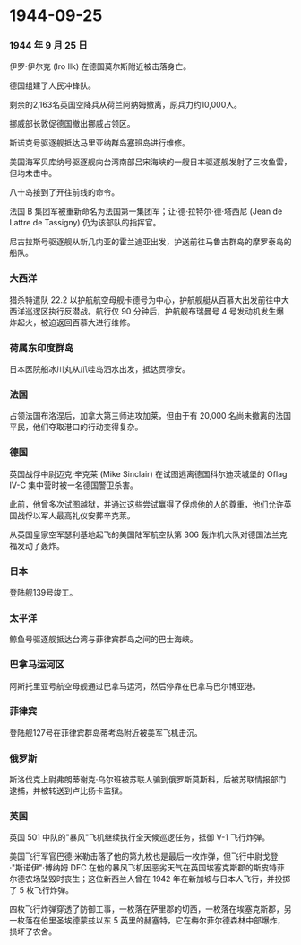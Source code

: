 # 1944-09-25

### 1944 年 9 月 25 日

伊罗·伊尔克 (Iro Ilk) 在德国莫尔斯附近被击落身亡。

德国组建了人民冲锋队。

剩余的2,163名英国空降兵从荷兰阿纳姆撤离，原兵力约10,000人。

挪威部长敦促德国撤出挪威占领区。

斯诺克号驱逐舰抵达马里亚纳群岛塞班岛进行维修。

美国海军贝库纳号驱逐舰向台湾南部吕宋海峡的一艘日本驱逐舰发射了三枚鱼雷，但均未击中。

八十岛接到了开往前线的命令。

法国 B 集团军被重新命名为法国第一集团军；让·德·拉特尔·德·塔西尼 (Jean de
Lattre de Tassigny) 仍为该部队的指挥官。

尼古拉斯号驱逐舰从新几内亚的霍兰迪亚出发，护送前往马鲁古群岛的摩罗泰岛的船队。

### 大西洋

猎杀特遣队 22.2
以护航航空母舰卡德号为中心，护航舰艇从百慕大出发前往中大西洋巡逻区执行反潜战。航行仅
90 分钟后，护航舰布瑞曼号 4
号发动机发生爆炸起火，被迫返回百慕大进行维修。

### 荷属东印度群岛

日本医院船冰川丸从爪哇岛泗水出发，抵达贾穆安。

### 法国

占领法国布洛涅后，加拿大第三师进攻加莱，但由于有 20,000
名尚未撤离的法国平民，他们夺取港口的行动变得复杂。

### 德国

英国战俘中尉迈克·辛克莱 (Mike Sinclair) 在试图逃离德国科尔迪茨城堡的
Oflag IV-C 集中营时被一名德国警卫杀害。

此前，他曾多次试图越狱，并通过这些尝试赢得了俘虏他的人的尊重，他们允许英国战俘以军人最高礼仪安葬辛克莱。

从英国皇家空军瑟利基地起飞的美国陆军航空队第 306
轰炸机大队对德国法兰克福发动了轰炸。

### 日本

登陆舰139号竣工。

### 太平洋

鲸鱼号驱逐舰抵达台湾与菲律宾群岛之间的巴士海峡。

### 巴拿马运河区

阿斯托里亚号航空母舰通过巴拿马运河，然后停靠在巴拿马巴尔博亚港。

### 菲律宾

登陆舰127号在菲律宾群岛蒂考岛附近被美军飞机击沉。

### 俄罗斯

斯洛伐克上尉弗朗蒂谢克·乌尔班被苏联人骗到俄罗斯莫斯科，后被苏联情报部门逮捕，并被转送到卢比扬卡监狱。

### 英国

英国 501 中队的"暴风"飞机继续执行全天候巡逻任务，抵御 V-1 飞行炸弹。

美国飞行军官巴德·米勒击落了他的第九枚也是最后一枚炸弹，但飞行中尉戈登·"斯诺伊"·博纳姆
DFC
在他的暴风飞机因恶劣天气在英国埃塞克斯郡的斯皮特菲尔德农场坠毁时丧生；这位新西兰人曾在
1942 年在新加坡与日本人飞行，并投掷了 5 枚飞行炸弹。

四枚飞行炸弹穿透了防御工事，一枚落在萨里郡的切西，一枚落在埃塞克斯郡，另一枚落在伯里圣埃德蒙兹以东
5 英里的赫塞特，它在梅尔菲尔德森林中部爆炸，损坏了农舍。